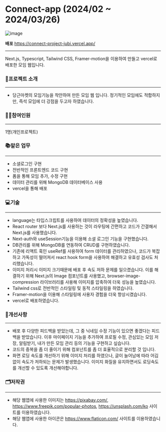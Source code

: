 # Connect-app (2024/02 ~ 2024/03/26)
![image](https://github.com/JubiJung/connect-app/assets/124552101/84a151a4-91fc-43d8-807d-5989a4adf6b8)

**배포** https://connect-project-jubi.vercel.app/
***

Next.js, Typescript, Tailwind CSS, Framer-motion을 이용하여 만들고 vercel로 배포한 모임 웹입니다.

### 📃프로젝트 소개
***
+ 당근마켓의 모임기능을 착안하여 만든 모임 웹 입니다. 정기적인 모임에도 적합하지만, 즉석 모임에 더 강점을 두고자 하였습니다.

### 🙋‍♀️참여인원
***
1명(개인프로젝트)

### 📚맡은 업무
***
+ 소셜로그인 구현
+ 전반적인 프론트엔드 코드 구현
+ 폼을 통해 모임 추가, 수정 구현
+ 데이터 관리를 위해 MongoDB 데이터베이스 사용
+ vercel을 통해 배포

### 💻기술
***
+ language는 타입스크립트를 사용하여 데이터의 정확성을 높였습니다.
+ React router 보다 Next.js를 사용하는 것이 라우팅에 간편하고 코드가 간결해서 Next.js를 사용했습니다.
+ Next-auth와 useSession기능을 이용해 소셜 로그인 기능을 구현했습니다.
+ DB관리를 위해 MongoDB를 연동하여 CRUD를 구현하였습니다.
+ 기존에 리액트 훅인 useRef를 사용하여 form 데이터를 관리하였으나, 코드가 복잡하고 가독성이 떨어져서 react hook form을 사용하여 해결하고 유효성 검사도 처리했습니다.
+ 이미지 처리시 이미지 크기때문에 배포 후 속도 저하 문제를 일으켰습니다. 이를 해결하기 위해 Next.js의 Image 컴포넌트를 사용했고, browser-image-compression 라이브러리를 사용해 이미지를 압축하여 더욱 성능을 높였습니다.
+ Tailwind css로 전반적인 스타일링 및 동적 스타일링을 하였습니다.
+ Framer-motion을 이용해 스타일링에 사용자 경험을 더욱 향상시켰습니다.
+ vercel로 배포하였습니다.

### 🤔개선사항
***
+ 배포 후 다양한 피드백을 받았는데, 그 중 닉네임 수정 기능이 있으면 좋겠다는 피드백을 받았습니다. 이후 마이페이지 기능을 추가하여 프로필 수정, 관심있는 모임 저장, 알림받기, 내가 만든 모임 관리 등의 기능을 구현하고 싶습니다.
+ 코드의 중복을 좀 더 줄이기 위해 컴포넌트를 좀 더 효율적으로 분리할 것 입니다.
+ 화면 로딩 속도를 개선하기 위해 이미지 처리를 하였으나, 글이 늘어남에 따라 어김없이 속도가 저하되는 문제가 발생했습니다. 이미지 화질을 유지하면서도 로딩속도를 개선할 수 있도록 개선해야합니다.
  
### 🗂저작권
***
  + 해당 웹앱에 사용한 이미지는 <https://pixabay.com/>, <https://www.freepik.com/popular-photos>, <https://unsplash.com/ko> 사이트를 이용하였습니다.
  + 해당 웹앱에 사용한 아이콘은 <https://www.flaticon.com/> 사이트를 이용하였습니다.
